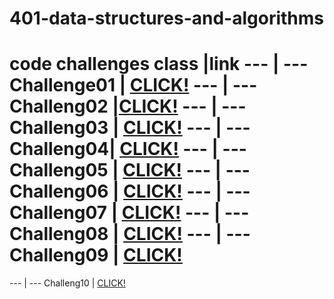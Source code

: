 # 401-data-structures-and-algorithms
code challenges
**class** |**link**
--- | --- 
Challenge01 | [CLICK!](https://github.com/alaaalmasri12/401-data-structures-and-algorithms/tree/array-reverse/challenges/arrayReverse)
--- | ---
Challeng02 |[CLICK!](https://github.com/alaaalmasri12/401-data-structures-and-algorithms/tree/array-shift/challenges/shiftarray)
--- | --- 
Challeng03 | [CLICK!](https://github.com/alaaalmasri12/401-data-structures-and-algorithms/tree/array-binary-search/challenges/arrayBinarysearch)
--- | ---
Challeng04| [CLICK!](https://docs.google.com/spreadsheets/d/1xob--RR-2otk7L8wG8jdWdT6wxZVnRMh9n_xRfge_BI/edit?usp=sharing)
--- | --- 
Challeng05 | [CLICK!](https://github.com/alaaalmasri12/401-data-structures-and-algorithms/tree/linked-list/challenges/linkedlist)
--- | --- 
Challeng06 | [CLICK!](https://github.com/alaaalmasri12/401-data-structures-and-algorithms/tree/ll-insertion/challenges/linkedlist)
--- | --- 
Challeng07 | [CLICK!](https://github.com/alaaalmasri12/401-data-structures-and-algorithms/tree/ll-kth-from-end/challenges/linkedlist)
--- | --- 
Challeng08 | [CLICK!](https://github.com/alaaalmasri12/401-data-structures-and-algorithms/tree/ll-merge/challenges/linkedlist)
--- | --- 
Challeng09 | [CLICK!](https://docs.google.com/spreadsheets/d/1bjgAFM40IgjPZH7-9mighNdg_WoIzfD2YFJwEI0Ajns/edit#gid=0)
=======
--- | --- 
Challeng10 | [CLICK!](https://github.com/alaaalmasri12/401-data-structures-and-algorithms/tree/stack-and-queue/challenges/StacksAndQueues)





